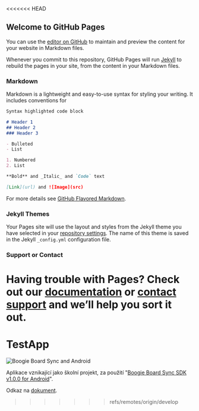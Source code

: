 <<<<<<< HEAD
## Welcome to GitHub Pages

You can use the [editor on GitHub](https://github.com/Pelcitko/TestApp/edit/master/README.md) to maintain and preview the content for your website in Markdown files.

Whenever you commit to this repository, GitHub Pages will run [Jekyll](https://jekyllrb.com/) to rebuild the pages in your site, from the content in your Markdown files.

### Markdown

Markdown is a lightweight and easy-to-use syntax for styling your writing. It includes conventions for

```markdown
Syntax highlighted code block

# Header 1
## Header 2
### Header 3

- Bulleted
- List

1. Numbered
2. List

**Bold** and _Italic_ and `Code` text

[Link](url) and ![Image](src)
```

For more details see [GitHub Flavored Markdown](https://guides.github.com/features/mastering-markdown/).

### Jekyll Themes

Your Pages site will use the layout and styles from the Jekyll theme you have selected in your [repository settings](https://github.com/Pelcitko/TestApp/settings). The name of this theme is saved in the Jekyll `_config.yml` configuration file.

### Support or Contact

Having trouble with Pages? Check out our [documentation](https://help.github.com/categories/github-pages-basics/) or [contact support](https://github.com/contact) and we’ll help you sort it out.
=======
TestApp
=======

![Boogie Board Sync and Android](http://i.imgur.com/SH4bzBT.png "Boogie Board Sync and Android")

Aplikace vznikající jako školní projekt, za použití "[Boogie Board Sync SDK v1.0.0 for Android](https://github.com/kent-displays/boogie-board-sync-sdk-android.git)".


Odkaz na [dokument](https://drive.google.com/open?id=0B2oHQXOdG_U5VTlEd3NHQnBhbVU).
>>>>>>> refs/remotes/origin/develop
